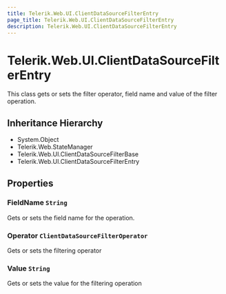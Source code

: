```yaml
---
title: Telerik.Web.UI.ClientDataSourceFilterEntry
page_title: Telerik.Web.UI.ClientDataSourceFilterEntry
description: Telerik.Web.UI.ClientDataSourceFilterEntry
---
```


# Telerik.Web.UI.ClientDataSourceFilterEntry

This class gets or sets the filter operator, field name and
            value of the filter operation.

## Inheritance Hierarchy

* System.Object
* Telerik.Web.StateManager
* Telerik.Web.UI.ClientDataSourceFilterBase
* Telerik.Web.UI.ClientDataSourceFilterEntry

## Properties

###  FieldName `String`

Gets or sets the field name for the operation.

###  Operator `ClientDataSourceFilterOperator`

Gets or sets the filtering operator

###  Value `String`

Gets or sets the value for the filtering operation

